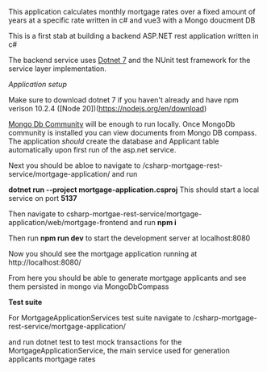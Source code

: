 This application calculates monthly mortgage rates over a fixed amount of years at a specific rate written in c# and vue3 with a Mongo doucment DB

This is a first stab at building a backend ASP.NET rest application written in c#

The backend service uses [Dotnet 7](https://dotnet.microsoft.com/en-us/download/dotnet/7.0) and the NUnit test framework for the service layer implementation. 

_Application setup_

Make sure to download dotnet 7 if you haven't already and have npm verison 10.2.4 ([Node 20])(https://nodejs.org/en/download) 

[Mongo Db Community](https://www.mongodb.com/try/download/community) will be enough to run locally. 
Once MongoDb community is installed you can view documents from Mongo DB compass. The application _should_ create the database and Applicant table automatically upon first run of the asp.net service.

Next you should be abloe to navigate to <repository-directory>/csharp-mortgage-rest-service/mortgage-application/ and run 

**dotnet run --project mortgage-application.csproj** This should start a local service on port **5137**

Then navigate to csharp-mortgae-rest-service/mortgage-application/web/mortgage-frontend and run **npm i**

Then run **npm run dev** to start the development server at localhost:8080

Now you should see the mortgage application running at http://localhost:8080/

From here you should be able to generate mortgage applicants and see them persisted in mongo via MongoDbCompass

**Test suite**

For MortgageApplicationServices test suite navigate to <repository-directory>/csharp-mortgage-rest-service/mortgage-application/ 

and run dotnet test to test mock transactions for the MortgageApplicationService, the main service used for generation applicants mortgage rates




